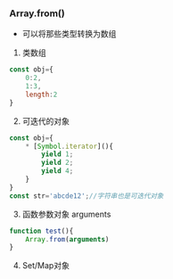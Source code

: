 ### Array.from()
* 可以将那些类型转换为数组

1. 类数组
```js
const obj={
    0:2,
    1:3,
    length:2
}
```

2. 可迭代的对象
```js
const obj={
    * [Symbol.iterator](){
        yield 1;
        yield 2;
        yield 4;
    }
}
const str='abcde12';//字符串也是可迭代对象
```

3. 函数参数对象 arguments
```js
function test(){
    Array.from(arguments)
}
```
4. Set/Map对象

